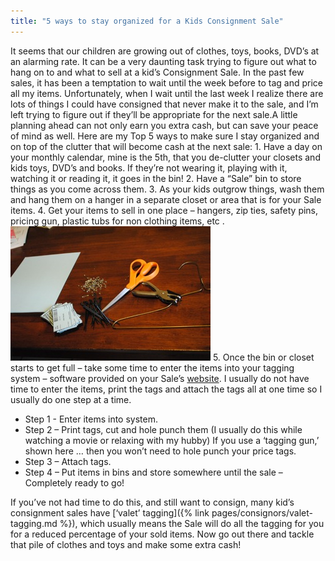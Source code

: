 ```yaml
---
title: "5 ways to stay organized for a Kids Consignment Sale"
---
```


It seems that our children are growing out of clothes, toys, books, DVD’s at an alarming rate. It can be a very daunting task trying to figure out what to hang on to and what to sell at a kid’s Consignment Sale. In the past few sales, it has been a temptation to wait until the week before to tag and price all my items. Unfortunately, when I wait until the last week I realize there are lots of things I could have consigned that never make it to the sale, and I’m left trying to figure out if they’ll be appropriate for the next sale.A little planning ahead can not only earn you extra cash, but can save your peace of mind as well. Here are my Top 5 ways to make sure I stay organized and on top of the clutter that will become cash at the next sale: 1. Have a day on your monthly calendar, mine is the 5th, that you de-clutter your closets and kids toys, DVD’s and books. If they’re not wearing it, playing with it, watching it or reading it, it goes in the bin! 2. Have a “Sale” bin to store things as you come across them. 3. As your kids outgrow things, wash them and hang them on a hanger in a separate closet or area that is for your Sale items. 4. Get your items to sell in one place – hangers, zip ties, safety pins, pricing gun, plastic tubs for non clothing items, etc . ![Kids Consignment Sale Supplies](/img/blog/Supplies.jpg) 5. Once the bin or closet starts to get full – take some time to enter the items into your tagging system – software provided on your Sale’s [website](/). I usually do not have time to enter the items, print the tags and attach the tags all at one time so I usually do one step at a time.

* Step 1 - Enter items into system.
* Step 2 – Print tags, cut and hole punch them (I usually do this while watching a movie or relaxing with my hubby) If you use a ‘tagging gun,’ shown here … then you won’t need to hole punch your price tags.
* Step 3 – Attach tags.
* Step 4 – Put items in bins and store somewhere until the sale – Completely ready to go!

If you’ve not had time to do this, and still want to consign, many kid’s consignment sales have [‘valet’ tagging]({% link pages/consignors/valet-tagging.md %}), which usually means the Sale will do all the tagging for you for a reduced percentage of your sold items. Now go out there and tackle that pile of clothes and toys and make some extra cash!
